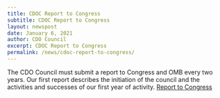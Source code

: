 ```yaml
---
title: CDOC Report to Congress
subtitle: CDOC Report to Congress
layout: newspost
date: January 6, 2021
author: CDO Council
excerpt: CDOC Report to Congress
permalink: /news/cdoc-report-to-congress/
---
```


The CDO Council must submit a report to Congress and OMB every two years.  Our first report describes the initiation of the council and the activities and successes of our first year of activity. 
<a href="{{ site.baseurl}}/assets/documents/CDO_Council_Report_to_Congress_OMB.pdf">Report to Congress</a>